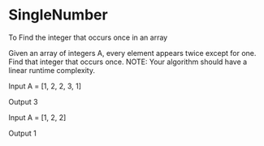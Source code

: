 # SingleNumber
To Find the integer that occurs once in an array

Given an array of integers A, every element appears twice except for one. Find that integer that occurs once.
NOTE: Your algorithm should have a linear runtime complexity.


Input
A = [1, 2, 2, 3, 1]

Output
3

Input
A = [1, 2, 2]

Output
1
